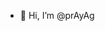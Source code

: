 - 👋 Hi, I’m @prAyAg


<!---
prAyAgkhArel/prAyAgkhArel is a ✨ special ✨ repository because its `README.md` (this file) appears on your GitHub profile.
You can click the Preview link to take a look at your changes.
--->
